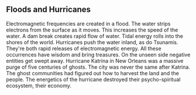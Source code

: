 
## Floods and Hurricanes

Electromagnetic frequencies are created in a flood.
The water strips electrons from the surface as it moves.
This increases the speed of the water.
A dam break creates rapid flow of water.
Tidal energy rolls into the shores of the world.
Hurricanes push the water inland,
as do Tsunamis.
They're both rapid releases of electromagnetic energy.
All these occurrences have wisdom and bring treasures.
On the unseen side negative entities get swept away.
Hurricane Katrina in New Orleans was a massive purge of five centuries of ghosts.
The city was never the same after Katrina.
The ghost communities had figured out how to harvest the land and the people.
The energetics of the hurricane destroyed their psycho-spiritual ecosystem,
their economy.

